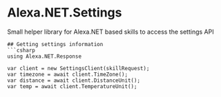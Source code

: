 # Alexa.NET.Settings
Small helper library for Alexa.NET based skills to access the settings API

```
## Getting settings information
```csharp
using Alexa.NET.Response

var client = new SettingsClient(skillRequest);
var timezone = await client.TimeZone();
var distance = await client.DistanceUnit();
var temp = await client.TemperatureUnit();
```